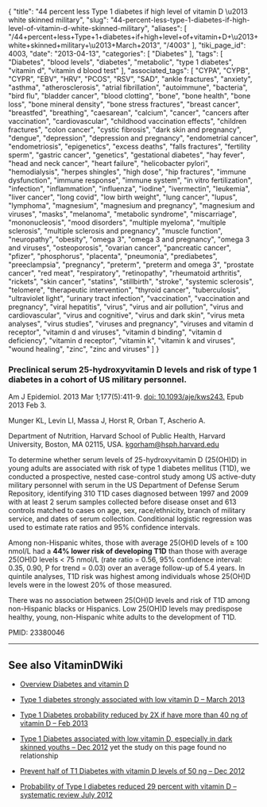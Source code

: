 {
    "title": "44 percent less Type 1 diabetes if high level of vitamin D \u2013 white skinned military",
    "slug": "44-percent-less-type-1-diabetes-if-high-level-of-vitamin-d-white-skinned-military",
    "aliases": [
        "/44+percent+less+Type+1+diabetes+if+high+level+of+vitamin+D+\u2013+white+skinned+military+\u2013+March+2013",
        "/4003"
    ],
    "tiki_page_id": 4003,
    "date": "2013-04-13",
    "categories": [
        "Diabetes"
    ],
    "tags": [
        "Diabetes",
        "blood levels",
        "diabetes",
        "metabolic",
        "type 1 diabetes",
        "vitamin d",
        "vitamin d blood test"
    ],
    "associated_tags": [
        "CYPA",
        "CYPB",
        "CYPR",
        "EBV",
        "HRV",
        "PCOS",
        "RSV",
        "SAD",
        "ankle fractures",
        "anxiety",
        "asthma",
        "atherosclerosis",
        "atrial fibrillation",
        "autoimmune",
        "bacteria",
        "bird flu",
        "bladder cancer",
        "blood clotting",
        "bone",
        "bone health",
        "bone loss",
        "bone mineral density",
        "bone stress fractures",
        "breast cancer",
        "breastfed",
        "breathing",
        "caesarean",
        "calcium",
        "cancer",
        "cancers after vaccination",
        "cardiovascular",
        "childhood vaccination effects",
        "children fractures",
        "colon cancer",
        "cystic fibrosis",
        "dark skin and pregnancy",
        "dengue",
        "depression",
        "depression and pregnancy",
        "endometrial cancer",
        "endometriosis",
        "epigenetics",
        "excess deaths",
        "falls fractures",
        "fertility sperm",
        "gastric cancer",
        "genetics",
        "gestational diabetes",
        "hay fever",
        "head and neck cancer",
        "heart failure",
        "helicobacter pylori",
        "hemodialysis",
        "herpes shingles",
        "high dose",
        "hip fractures",
        "immune dysfunction",
        "immune response",
        "immune system",
        "in vitro fertilization",
        "infection",
        "inflammation",
        "influenza",
        "iodine",
        "ivermectin",
        "leukemia",
        "liver cancer",
        "long covid",
        "low birth weight",
        "lung cancer",
        "lupus",
        "lymphoma",
        "magnesium",
        "magnesium and pregnancy",
        "magnesium and viruses",
        "masks",
        "melanoma",
        "metabolic syndrome",
        "miscarriage",
        "mononucleosis",
        "mood disorders",
        "multiple myeloma",
        "multiple sclerosis",
        "multiple sclerosis and pregnancy",
        "muscle function",
        "neuropathy",
        "obesity",
        "omega 3",
        "omega 3 and pregnancy",
        "omega 3 and viruses",
        "osteoporosis",
        "ovarian cancer",
        "pancreatic cancer",
        "pfizer",
        "phosphorus",
        "placenta",
        "pneumonia",
        "prediabetes",
        "preeclampsia",
        "pregnancy",
        "preterm",
        "preterm and omega 3",
        "prostate cancer",
        "red meat",
        "respiratory",
        "retinopathy",
        "rheumatoid arthritis",
        "rickets",
        "skin cancer",
        "statins",
        "stillbirth",
        "stroke",
        "systemic sclerosis",
        "telomere",
        "therapeutic intervention",
        "thyroid cancer",
        "tuberculosis",
        "ultraviolet light",
        "urinary tract infection",
        "vaccination",
        "vaccination and pregnancy",
        "viral hepatitis",
        "virus",
        "virus and air pollution",
        "virus and cardiovascular",
        "virus and cognitive",
        "virus and dark skin",
        "virus meta analyses",
        "virus studies",
        "viruses and pregnancy",
        "viruses and vitamin d receptor",
        "vitamin d and viruses",
        "vitamin d binding",
        "vitamin d deficiency",
        "vitamin d receptor",
        "vitamin k",
        "vitamin k and viruses",
        "wound healing",
        "zinc",
        "zinc and viruses"
    ]
}


### Preclinical serum 25-hydroxyvitamin D levels and risk of type 1 diabetes in a cohort of US military personnel.

Am J Epidemiol. 2013 Mar 1;177(5):411-9. [doi: 10.1093/aje/kws243.](https://doi.org/10.1093/aje/kws243.) Epub 2013 Feb 3.

Munger KL, Levin LI, Massa J, Horst R, Orban T, Ascherio A.

Department of Nutrition, Harvard School of Public Health, Harvard University, Boston, MA 02115, USA. kgorham@hsph.harvard.edu

To determine whether serum levels of 25-hydroxyvitamin D (25(OH)D) in young adults are associated with risk of type 1 diabetes mellitus (T1D), we conducted a prospective, nested case-control study among US active-duty military personnel with serum in the US Department of Defense Serum Repository, identifying 310 T1D cases diagnosed between 1997 and 2009 with at least 2 serum samples collected before disease onset and 613 controls matched to cases on age, sex, race/ethnicity, branch of military service, and dates of serum collection. Conditional logistic regression was used to estimate rate ratios and 95% confidence intervals. 

Among non-Hispanic whites, those with average 25(OH)D levels of ≥ 100 nmol/L had a  **44% lower risk of developing T1D**  than those with average 25(OH)D levels < 75 nmol/L (rate ratio = 0.56, 95% confidence interval: 0.35, 0.90, P for trend = 0.03) over an average follow-up of 5.4 years. In quintile analyses, T1D risk was highest among individuals whose 25(OH)D levels were in the lowest 20% of those measured. 

There was no association between 25(OH)D levels and risk of T1D among non-Hispanic blacks or Hispanics. Low 25(OH)D levels may predispose healthy, young, non-Hispanic white adults to the development of T1D.

PMID:     23380046

---

## See also VitaminDWiki

* [Overview Diabetes and vitamin D](/tags/overview-diabetes-and-vitamin-d.html)

* [Type 1 diabetes strongly associated with low vitamin D – March 2013](/posts/type-1-diabetes-strongly-associated-with-low-vitamin-d)

* [Type 1 Diabetes probability reduced by 2X if have more than 40 ng of vitamin D – Feb 2013](/posts/type-1-diabetes-probability-reduced-by-2x-if-have-more-than-40-ng-of-vitamin-d)

* [Type 1 Diabetes associated with low vitamin D, especially in dark skinned youths – Dec 2012](/posts/type-1-diabetes-associated-with-low-vitamin-d-especially-in-dark-skinned-youths) yet the study on this page found no relationship

* [Prevent half of T1 Diabetes with vitamin D levels of 50 ng – Dec 2012](/posts/prevent-half-of-t1-diabetes-with-vitamin-d-levels-of-50-ng)

* [Probability of Type I diabetes reduced 29 percent with vitamin D – systematic review July 2012](/posts/probability-of-type-i-diabetes-reduced-29-percent-with-vitamin-d-systematic-review)